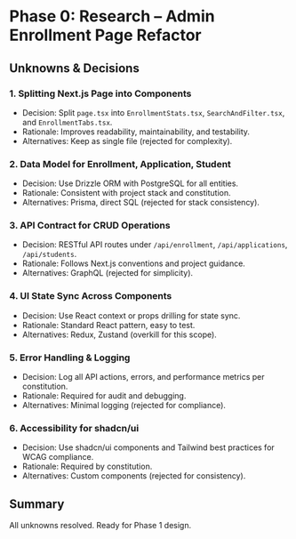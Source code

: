 # Phase 0: Research – Admin Enrollment Page Refactor

## Unknowns & Decisions

### 1. Splitting Next.js Page into Components
- Decision: Split `page.tsx` into `EnrollmentStats.tsx`, `SearchAndFilter.tsx`, and `EnrollmentTabs.tsx`.
- Rationale: Improves readability, maintainability, and testability.
- Alternatives: Keep as single file (rejected for complexity).

### 2. Data Model for Enrollment, Application, Student
- Decision: Use Drizzle ORM with PostgreSQL for all entities.
- Rationale: Consistent with project stack and constitution.
- Alternatives: Prisma, direct SQL (rejected for stack consistency).

### 3. API Contract for CRUD Operations
- Decision: RESTful API routes under `/api/enrollment`, `/api/applications`, `/api/students`.
- Rationale: Follows Next.js conventions and project guidance.
- Alternatives: GraphQL (rejected for simplicity).

### 4. UI State Sync Across Components
- Decision: Use React context or props drilling for state sync.
- Rationale: Standard React pattern, easy to test.
- Alternatives: Redux, Zustand (overkill for this scope).

### 5. Error Handling & Logging
- Decision: Log all API actions, errors, and performance metrics per constitution.
- Rationale: Required for audit and debugging.
- Alternatives: Minimal logging (rejected for compliance).

### 6. Accessibility for shadcn/ui
- Decision: Use shadcn/ui components and Tailwind best practices for WCAG compliance.
- Rationale: Required by constitution.
- Alternatives: Custom components (rejected for consistency).

## Summary
All unknowns resolved. Ready for Phase 1 design.

